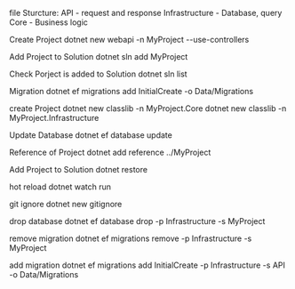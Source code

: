  file Sturcture:
    API - request and response
    Infrastructure - Database, query
    Core - Business logic

Create Project 
   dotnet new webapi -n MyProject --use-controllers

Add Project to Solution
    dotnet sln add MyProject

Check Porject is added to Solution
    dotnet sln list

Migration
    dotnet ef migrations add InitialCreate -o Data/Migrations


create Project
    dotnet new classlib -n MyProject.Core
    dotnet new classlib -n MyProject.Infrastructure


Update Database
    dotnet ef database update

Reference of Project
    dotnet add reference ../MyProject   
    
Add Project to Solution
    dotnet restore 

hot reload
    dotnet watch run

git ignore
    dotnet new gitignore

drop database
    dotnet ef database drop -p Infrastructure -s MyProject

remove migration
    dotnet ef migrations remove -p Infrastructure -s MyProject

add migration
    dotnet ef migrations add InitialCreate -p Infrastructure -s API -o Data/Migrations

